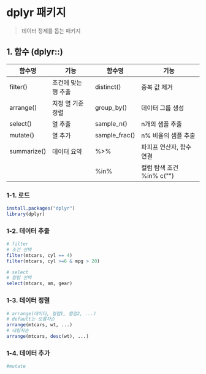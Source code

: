 # dplyr 패키지

> 데이터 정제를 돕는 패키지



## 1. 함수 (dplyr::)

| 함수명      | 기능                | 함수명        | 기능                      |
| ----------- | ------------------- | ------------- | ------------------------- |
| filter()    | 조건에 맞는 행 추출 | distinct()    | 중복 값 제거              |
| arrange()   | 지정 열 기준 정렬   | group_by()    | 데이터 그룹 생성          |
| select()    | 열 추출             | sample_n()    | n개의 샘플 추출           |
| mutate()    | 열 추가             | sample_frac() | n% 비율의 샘플 추출       |
| summarize() | 데이터 요약         | %>%           | 파피프 연산자, 함수 연결  |
|             |                     | %in%          | 컬럼 탐색 조건 %in% c("") |

### 1-1. 로드

```R
install.packages("dplyr")
library(dplyr)
```



### 1-2. 데이터 추출

```R
# filter
# 조건 선택
filter(mtcars, cyl == 4)
filter(mtcars, cyl >=6 & mpg > 20)

# select
# 칼럼 선택
select(mtcars, am, gear)
```



### 1-3. 데이터 정렬

```R
# arrange(데이터, 컬럼1, 컬럼2, ...) 
# default는 오름차순
arrange(mtcars, wt, ...)
# 내림차순
arrange(mtcars, desc(wt), ...) 
```



### 1-4. 데이터 추가

```R
#mutate

```

